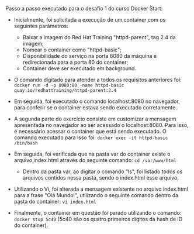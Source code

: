 Passo a passo executado para o desafio 1 do curso Docker Start:

- Inicialmente, foi solicitada a execução de um container com os seguintes parâmetros:
  - Baixar a imagem do Red Hat Training "httpd-parent", tag 2.4 da imagem;
  - Nomear o container como "httpd-basic";
  - Disponibilidade do serviço na porta 8080 da máquina e redirecionada para a porta 80 do container;
  - Container deve ser executado em background.

- O comando digitado para atender a todos os requisitos anteriores foi:
`docker run -d -p 8080:80 -name httpd-basic quay.io/redhattraining/httpd-parent:2.4`

- Em seguida, foi executado o comando localhost:8080 no navegador, para conferir se o container estava sendo executado corretamente.

- A segunda parte do exercício consiste em customizar a mensagem apresentada no navegador ao ser acessado o localhost:8080. Para isso, é necessário acessar o container que está sendo executado. O comando executado para isso foi:
`docker exec -it httpd-basic /bin/bash`

- Em seguida, foi verificada que na pasta var do container existe o arquivo index.html através do seguinte comando:
`cd /var/www/html`
  - Dentro da pasta var, ao digitar o comando "ls", foi listado todos os arquivos contidos nessa pasta, sendo o index.html esse arquivo.

- Utilizando o Vi, foi alterada a mensagem existente no arquivo index.html para a frase "Olá Mundo!", utilizando o seguinte comando dentro da pasta do container:
`vi index.html`

- Finalmente, o container em questão foi parado utilizando o comando:
`docker stop 5c40` (5c40 são os quatro primeiros dígitos da hash de ID do container). 
